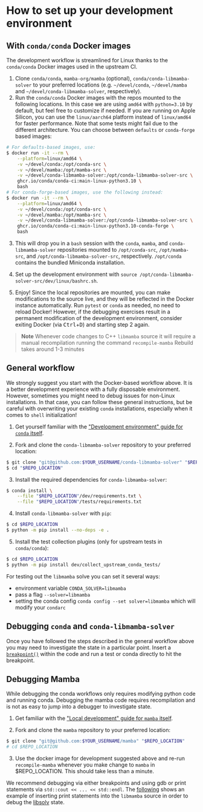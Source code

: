 # How to set up your development environment

## With `conda/conda` Docker images

The development workflow is streamlined for Linux thanks to the `conda/conda` Docker images used in the upstream CI.

1. Clone `conda/conda`, `mamba-org/mamba` (optional), `conda/conda-libmamba-solver` to your preferred locations
   (e.g. `~/devel/conda`, `~/devel/mamba` and `~/devel/conda-libmamba-solver`, respectively).
2. Run the `conda/conda` Docker images with the repos mounted to the following locations.
   In this case we are using `amd64` with `python=3.10` by default, but feel free to customize if needed. If you are running on Apple Silicon, you can use the `linux/aarch64` platform instead of `linux/amd64` for faster performance. Note that some tests might fail due to the different architecture. You can choose between `defaults` or `conda-forge` based images:

```bash
# For defaults-based images, use:
$ docker run -it --rm \
    --platform=linux/amd64 \
    -v ~/devel/conda:/opt/conda-src \
    -v ~/devel/mamba:/opt/mamba-src \
    -v ~/devel/conda-libmamba-solver:/opt/conda-libmamba-solver-src \
    ghcr.io/conda/conda-ci:main-linux-python3.10 \
    bash
# For conda-forge-based images, use the following instead:
$ docker run -it --rm \
    --platform=linux/amd64 \
    -v ~/devel/conda:/opt/conda-src \
    -v ~/devel/mamba:/opt/mamba-src \
    -v ~/devel/conda-libmamba-solver:/opt/conda-libmamba-solver-src \
    ghcr.io/conda/conda-ci:main-linux-python3.10-conda-forge \
    bash
```

3. This will drop you in a `bash` session with the `conda`, `mamba`, and `conda-libmamba-solver` repositories
   mounted to `/opt/conda-src`, `/opt/mamba-src`, and `/opt/conda-libmamba-solver-src`, respectively.
   `/opt/conda` contains the bundled Miniconda installation.

4. Set up the development environment with `source /opt/conda-libmamba-solver-src/dev/linux/bashrc.sh`.

5. Enjoy! Since the local repositories are mounted, you can make modifications to the source live,
   and they will be reflected in the Docker instance automatically.
   Run `pytest` or `conda` as needed, no need to reload Docker!
   However, if the debugging exercises result in a permanent modification of the development environment,
   consider exiting Docker (via <kbd>Ctrl</kbd>+<kbd>D</kbd>) and starting step 2 again.

> **Note** Whenever code changes to C++ `libmamba` source it will
> require a manual recompilation running the command `recompile-mamba`
> Rebuild takes around 1-3 minutes

## General workflow

We strongly suggest you start with the Docker-based workflow above.
It is a better development experience with a fully disposable environment.
However, sometimes you might need to debug issues for non-Linux installations.
In that case, you can follow these general instructions,
but be careful with overwriting your existing `conda` installations,
especially when it comes to `shell` initialization!

1. Get yourself familiar with the ["Development environment" guide for `conda` itself][conda_dev].

2. Fork and clone the `conda-libmamba-solver` repository to your preferred location:

```bash
$ git clone "git@github.com:$YOUR_USERNAME/conda-libmamba-solver" "$REPO_LOCATION"
$ cd "$REPO_LOCATION"
```

3. Install the required dependencies for `conda-libmamba-solver`:

```bash
$ conda install \
    --file "$REPO_LOCATION"/dev/requirements.txt \
    --file "$REPO_LOCATION"/tests/requirements.txt
```

4. Install `conda-libmamba-solver` with `pip`:

```bash
$ cd $REPO_LOCATION
$ python -m pip install --no-deps -e .
```

5. Install the test collection plugins (only for upstream tests in `conda/conda`):

```bash
$ cd $REPO_LOCATION
$ python -m pip install dev/collect_upstream_conda_tests/
```

For testing out the `libmamba` solve you can set it several ways:
 - environment variable `CONDA_SOLVER=libmamba`
 - pass a flag `--solver=libmamba`
 - setting the conda config `conda config --set solver=libmamba` which will modify your `condarc`

## Debugging `conda` and `conda-libmamba-solver`

Once you have followed the steps described in the general workflow
above you may need to investigate the state in a particular
point. Insert a
[`breakpoint()`](https://docs.python.org/3/library/pdb.html) within
the code and run a test or conda directly to hit the breakpoint.

## Debugging Mamba

While debugging the conda workflows only requires modifying python
code and running conda. Debugging the mamba code requires
recompilation and is not as easy to jump into a debugger to
investigate state.

1. Get familiar with the ["Local development" guide for `mamba` itself][mamba_dev].

2. Fork and clone the `mamba` repository to your preferred location:

```bash
$ git clone "git@github.com:$YOUR_USERNAME/mamba" "$REPO_LOCATION"
# cd $REPO_LOCATION
```

3. Use the docker image for development suggested above and re-run
   `recompile-mamba` whenever you make change to `mamba` in
   $REPO_LOCATION. This should take less than a minute.

We recommend debugging via either breakpoints and using gdb or print
statements via `std::cout << ... << std::endl`. The
[following](https://github.com/costrouc/mamba/commit/99ac04ee9ca26c9579c67816cfba25bf310c30fb)
shows an example of inserting print statements into the `libmamba`
source in order to debug the [libsolv](https://github.com/openSUSE/libsolv) state.

<!-- LINKS -->

[conda_dev]: https://docs.conda.io/projects/conda/en/latest/dev-guide/development-environment.html
[mamba_dev]: https://mamba.readthedocs.io/en/latest/developer_zone/build_locally.html
